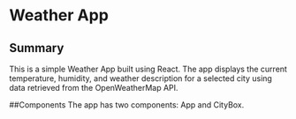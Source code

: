 # Weather App

## Summary
This is a simple Weather App built using React. The app displays the current temperature, humidity, and weather description for a selected city using data retrieved from the OpenWeatherMap API.

##Components
The app has two components: App and CityBox.
